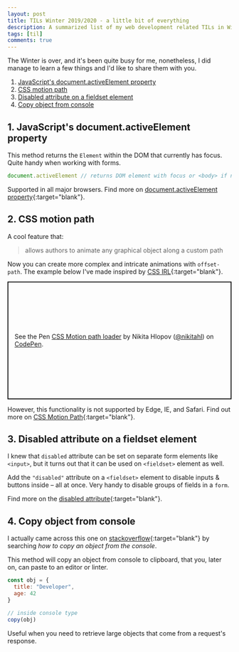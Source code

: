 ```yaml
---
layout: post
title: TILs Winter 2019/2020 - a little bit of everything
description: A summarized list of my web development related TILs in Winter of 2019/2020
tags: [til]
comments: true
---
```


The Winter is over, and it's been quite busy for me, nonetheless, I did manage to learn a few things and I'd like to share them with you.

1. [JavaScript's document.activeElement property](#1-javascripts-documentactiveelement-property)
2. [CSS motion path](#2-css-motion-path)
3. [Disabled attribute on a fieldset element](#3-disabled-attribute-on-fieldset-element)
4. [Copy object from console](#4-copy-object-from-console)

## 1. JavaScript's document.activeElement property
This method returns the `Element` within the DOM that currently has focus. Quite handy when working with forms.

```javascript
document.activeElement // returns DOM element with focus or <body> if no active focus
```

Supported in all major browsers. Find more on [document.activeElement property](https://developer.mozilla.org/en-US/docs/Web/API/DocumentOrShadowRoot/activeElement){:target="blank"}.

## 2. CSS motion path
A cool feature that:
> allows authors to animate any graphical object along a custom path

Now you can create more complex and intricate animations with `offset-path`. The example below I've made inspired by [CSS IRL](https://css-irl.info/fun-with-css-motion-path/){:target="blank"}.

<p class="codepen" data-height="350" data-theme-id="dark" data-default-tab="css,result" data-user="nikitahl" data-slug-hash="jOPmwWr" style="height: 265px; box-sizing: border-box; display: flex; align-items: center; justify-content: center; border: 2px solid; margin: 1em 0; padding: 1em;" data-pen-title="CSS Motion path loader">
  <span>See the Pen <a href="https://codepen.io/nikitahl/pen/jOPmwWr">
  CSS Motion path loader</a> by Nikita Hlopov (<a href="https://codepen.io/nikitahl">@nikitahl</a>)
  on <a href="https://codepen.io">CodePen</a>.</span>
</p>
<script async src="https://static.codepen.io/assets/embed/ei.js"></script>

However, this functionality is not supported by Edge, IE, and Safari. Find out more on [CSS Motion Path](https://developer.mozilla.org/en-US/docs/Web/CSS/CSS_Motion_Path){:target="blank"}.

## 3. Disabled attribute on a fieldset element
I knew that `disabled` attribute can be set on separate form elements like `<input>`, but it turns out that it can be used on `<fieldset>` element as well.

Add the `"disabled"` attribute on a `<fieldset>` element to disable inputs & buttons inside – all at once. Very handy to disable groups of fields in a `form`.

Find more on the [disabled attribute](https://developer.mozilla.org/en-US/docs/Web/HTML/Attributes/disabled){:target="blank"}.


## 4. Copy object from console
I actually came across this one on [stackoverflow](https://stackoverflow.com/questions/10305365/javascript-chrome-how-to-copy-an-object-from-the-webkit-inspector-as-code){:target="blank"} by searching *how to copy an object from the console*.

This method will copy an object from console to clipboard, that you, later on, can paste to an editor or linter.

```javascript
const obj = {
  title: "Developer",
  age: 42
}

// inside console type
copy(obj)
```
Useful when you need to retrieve large objects that come from a request's response.
